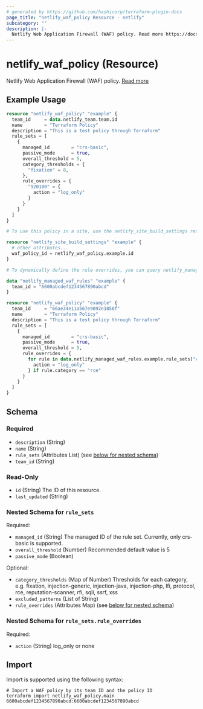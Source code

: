 ```yaml
---
# generated by https://github.com/hashicorp/terraform-plugin-docs
page_title: "netlify_waf_policy Resource - netlify"
subcategory: ""
description: |-
  Netlify Web Application Firewall (WAF) policy. Read more https://docs.netlify.com/security/secure-access-to-sites/web-application-firewall/
---
```


# netlify_waf_policy (Resource)

Netlify Web Application Firewall (WAF) policy. [Read more](https://docs.netlify.com/security/secure-access-to-sites/web-application-firewall/)

## Example Usage

```terraform
resource "netlify_waf_policy" "example" {
  team_id     = data.netlify_team.team.id
  name        = "Terraform Policy"
  description = "This is a test policy through Terraform"
  rule_sets = [
    {
      managed_id        = "crs-basic",
      passive_mode      = true,
      overall_threshold = 5,
      category_thresholds = {
        "fixation" = 8,
      },
      rule_overrides = {
        "920100" = {
          action = "log_only"
        }
      }
    }
  ]
}

# To use this policy in a site, use the netlify_site_build_settings resource:

resource "netlify_site_build_settings" "example" {
  # other attributes...
  waf_policy_id = netlify_waf_policy.example.id
}

# To dynamically define the rule overrides, you can query netlify_managed_waf_rules to get the rule IDs:

data "netlify_managed_waf_rules" "example" {
  team_id = "6600abcdef1234567890abcd"
}

resource "netlify_waf_policy" "example" {
  team_id     = "66ae34e11a567e9092e3850f"
  name        = "Terraform Policy"
  description = "This is a test policy through Terraform"
  rule_sets = [
    {
      managed_id        = "crs-basic",
      passive_mode      = true,
      overall_threshold = 5,
      rule_overrides = {
        for rule in data.netlify_managed_waf_rules.example.rule_sets["crs-basic"].rules : rule.id => {
          action = "log_only"
        } if rule.category == "rce"
      }
    }
  ]
}
```

<!-- schema generated by tfplugindocs -->
## Schema

### Required

- `description` (String)
- `name` (String)
- `rule_sets` (Attributes List) (see [below for nested schema](#nestedatt--rule_sets))
- `team_id` (String)

### Read-Only

- `id` (String) The ID of this resource.
- `last_updated` (String)

<a id="nestedatt--rule_sets"></a>
### Nested Schema for `rule_sets`

Required:

- `managed_id` (String) The managed ID of the rule set. Currently, only crs-basic is supported.
- `overall_threshold` (Number) Recommended default value is 5
- `passive_mode` (Boolean)

Optional:

- `category_thresholds` (Map of Number) Thresholds for each category, e.g. fixation, injection-generic, injection-java, injection-php, lfi, protocol, rce, reputation-scanner, rfi, sqli, ssrf, xss
- `excluded_patterns` (List of String)
- `rule_overrides` (Attributes Map) (see [below for nested schema](#nestedatt--rule_sets--rule_overrides))

<a id="nestedatt--rule_sets--rule_overrides"></a>
### Nested Schema for `rule_sets.rule_overrides`

Required:

- `action` (String) log_only or none

## Import

Import is supported using the following syntax:

```shell
# Import a WAF policy by its team ID and the policy ID
terraform import netlify_waf_policy.main 6600abcdef1234567890abcd:6600abcdef1234567890abcd
```
